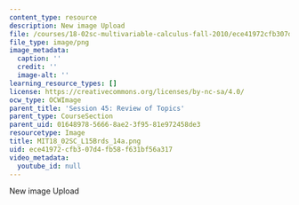 ```yaml
---
content_type: resource
description: New image Upload
file: /courses/18-02sc-multivariable-calculus-fall-2010/ece41972cfb307d4fb58f631bf56a317_MIT18_02SC_L15Brds_14a.png
file_type: image/png
image_metadata:
  caption: ''
  credit: ''
  image-alt: ''
learning_resource_types: []
license: https://creativecommons.org/licenses/by-nc-sa/4.0/
ocw_type: OCWImage
parent_title: 'Session 45: Review of Topics'
parent_type: CourseSection
parent_uid: 01648978-5666-8ae2-3f95-81e972458de3
resourcetype: Image
title: MIT18_02SC_L15Brds_14a.png
uid: ece41972-cfb3-07d4-fb58-f631bf56a317
video_metadata:
  youtube_id: null
---
```

New image Upload